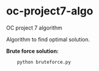 # oc-project7-algo
OC project 7 algorithm

Algorithm to find optimal solution.

**Brute force solution:**

```
    python bruteforce.py
```

